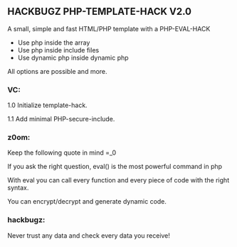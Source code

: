 ## HACKBUGZ PHP-TEMPLATE-HACK V2.0

A small, simple and fast HTML/PHP template with a PHP-EVAL-HACK

- Use php inside the array
- Use php inside include files
- Use dynamic php inside dynamic php

All options are possible and more.


### VC:

1.0 Initialize template-hack.

1.1 Add minimal PHP-secure-include.


### z0om:

Keep the following quote in mind =_0

If you ask the right question, eval() is the most powerful command in php

With eval you can call every function and every piece of code with the right syntax.

You can encrypt/decrypt and generate dynamic code.


### hackbugz:

Never trust any data and check every data you receive!
